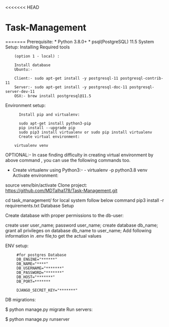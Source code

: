 <<<<<<< HEAD
# Task-Management
=======
Prerequisite:
        * Python 3.8.0+
        * psql(PostgreSQL) 11.5
System Setup:
        Installing Required tools
        
        (option 1 - local) :
        
        Install database
        Ubuntu:-
        
        Client:- sudo apt-get install -y postgresql-11 postgresql-contrib-11
        Server:- sudo apt-get install -y postgresql-doc-11 postgresql-server-dev-11
        OSX:- brew install postgresql@11.5

Environment setup:

          Install pip and virtualenv:
          
          sudo apt-get install python3-pip
          pip install --upgrade pip
          sudo pip3 install virtualenv or sudo pip install virtualenv
          Create virtual environment:

        virtualenv venv
OPTIONAL:- In case finding difficulty in creating virtual environment by above command , you can use the following commands too.

  *   Create virtualenv using Python3:-
          - virtualenv -p python3.8 venv
Activate environment:

source venv/bin/activate
Clone project: https://github.com/MDTalha178/Task-Management.git

cd task_management/
for local system follow below command
  pip3 install -r requirements.txt
Database Setup

Create database with proper permissions to the db-user:

create user user_name;
password user_name;
create database db_name;
grant all privileges on database db_name to user_name;
Add following information in .env file,to get the actual values

ENV setup:

         #for postgres Database
         DB_ENGINE="******"
         DB_NAME="****"
         DB_USERNAME="*******"
         DB_PASSWORD="*******"
         DB_HOST="*******"
         DB_PORT=*******
         
         DJANGO_SECRET_KEY="*******"


DB migrations:

$ python manage.py migrate
Run servers:

 $ python manage.py runserver

